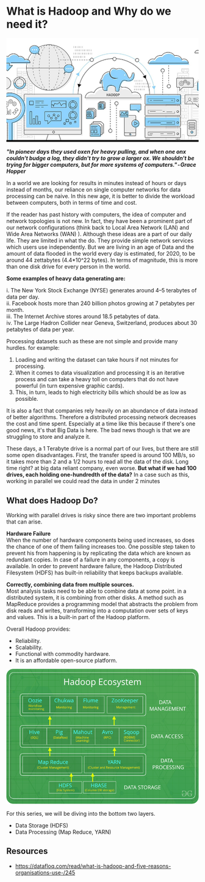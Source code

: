 # What is Hadoop and Why do we need it?

![Hadoop Art](Assets/hadoop-art.jpg)

***"In pioneer days they used oxen for heavy pulling, and when one onx couldn't budge a log, they didn't try to grow a larger ox. We shouldn't be trying for bigger computers, but for more systems of computers." - Grace Hopper***

In a world we are looking for results in minutes instead of hours or days instead of months, our reliance on single computer networks for data processing can be naive. In this new age, it is better to divide the workload between computers, both in terms of time and cost.

If the reader has past history with computers, the idea of computer and network topologies is not new. In fact, they have been a prominent part of our network configurations (think back to Local Area Network (LAN) and Wide Area Networks (WAN) ). Although these ideas are a part of our daily life. They are limited in what the do. They provide simple network services which users use independently. But we are living in an age of Data and the amount of data flooded in the world every day is estimated, for 2020, to be around 44 zettabytes (4.4*10^22 bytes). In terms of magnitude, this is more than one disk drive for every person in the world.

**Some examples of heavy data generating are:**

i. The New York Stock Exchange (NYSE) generates around 4–5 terabytes of data per day. </br>
ii. Facebook hosts more than 240 billion photos growing at 7 petabytes per month. </br>
iii. The Internet Archive stores around 18.5 petabytes of data. </br>
iv. The Large Hadron Collider near Geneva, Switzerland, produces about 30 petabytes of data per year. </br>

Processing datasets such as these are not simple and provide many hurdles. for example:

1. Loading and writing the dataset can take hours if not minutes for processing.
2. When it comes to data visualization and processing it is an iterative process and can take a heavy toll on computers that do not have powerful (in turn expensive graphic cards).
3. This, in turn, leads to high electricity bills which should be as low as possible.

It is also a fact that companies rely heavily on an abundance of data instead of better algorithms. Therefore a distributed processing network decreases the cost and time spent. Especially at a time like this because if there's one good news, it's that Big Data is here. The bad news though is that we are struggling to store and analyze it.

These days, a  1 Terabyte drive is a normal part of our lives, but there are still some open disadvantages. First, the transfer speed is around 100 MB/s, so it takes more than 2 and a 1/2 hours to read all the data of the disk. Long time right? at big data reliant company, even worse. **But what if we had 100 drives, each holding one-hundredth of the data?** In a case such as this, working in parallel we could read the data in under 2 minutes

## What does Hadoop Do?
Working with parallel drives is risky since there are two important problems that can arise. </br>

**Hardware Failure** </br>
When the number of hardware components being used increases, so does the chance of one of them failing increases too. One possible step taken to prevent his from happening is by replicating the data which are known as redundant copies. In case of a failure in any components, a copy is available. In order to prevent hardware failure, the Hadoop Distributed Filesystem (HDFS) has built-in reliability that keeps backups available.

**Correctly, combining data from multiple sources.** </br>
Most analysis tasks need to be able to combine data at some point. in a distributed system, it is combining from other disks. A method such as MapReduce provides a programming model that abstracts the problem from disk reads and writes, transforming into a computation over sets of keys and values. This is a built-in part of the Hadoop platform.

Overall Hadoop provides:
- Reliability.
- Scalability.
- Functional with commodity hardware.
- It is an affordable open-source platform.


![Hadoop EcoSystem](Assets/HadoopEcosystem-min.png)


For this series, we will be diving into the bottom two layers.
- Data Storage (HDFS)
- Data Processing (Map Reduce, YARN)




## Resources

- https://datafloq.com/read/what-is-hadoop-and-five-reasons-organisations-use-/245
